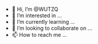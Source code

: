 - 👋 Hi, I’m @WUTZQ
- 👀 I’m interested in ...
- 🌱 I’m currently learning ...
- 💞️ I’m looking to collaborate on ...
- 📫 How to reach me ...

<!---
WUTZQ/WUTZQ is a ✨ special ✨ repository because its `README.md` (this file) appears on your GitHub profile.
You can click the Preview link to take a look at your changes.
--->
